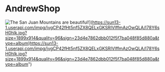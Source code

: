# AndrewShop

![The San Juan Mountains are beautiful!](https://sun13-1.userapi.com/impg/jvgCP42fHt5nf5ZX8QELxGKSRIVIffmAzOwQLA/I78Y6sH0hlk.jpg?size=1899x914&quality=96&sign=23d4e7862dbb012f5f7ba048f85d880a&type=album)](https://sun13-1.userapi.com/impg/jvgCP42fHt5nf5ZX8QELxGKSRIVIffmAzOwQLA/I78Y6sH0hlk.jpg?size=1899x914&quality=96&sign=23d4e7862dbb012f5f7ba048f85d880a&type=album)https://sun13-1.userapi.com/impg/jvgCP42fHt5nf5ZX8QELxGKSRIVIffmAzOwQLA/I78Y6sH0hlk.jpg?size=1899x914&quality=96&sign=23d4e7862dbb012f5f7ba048f85d880a&type=album")


